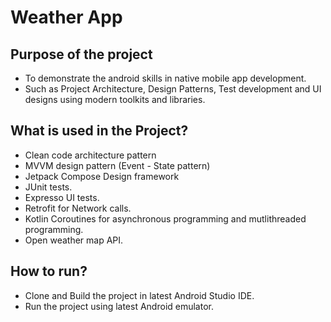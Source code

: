 # Weather App 

## Purpose of the project
- To demonstrate the android skills in native mobile app development.
- Such as Project Architecture, Design Patterns, Test development and UI designs using modern toolkits and libraries.

## What is used in the Project?
- Clean code architecture pattern
- MVVM design pattern (Event - State pattern)
- Jetpack Compose Design framework
- JUnit tests.
- Expresso UI tests.
- Retrofit for Network calls.
- Kotlin Coroutines for asynchronous programming and mutlithreaded programming.
- Open weather map API.

## How to run?
- Clone and Build the project in latest Android Studio IDE.
- Run the project using latest Android emulator.
